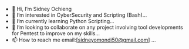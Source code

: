 - 👋 Hi, I’m Sidney Ochieng
- 👀 I’m interested in CyberSecurity and Scripting (Bash)...
- 🌱 I’m currently learning Python Scripting...
- 💞️ I’m looking to collaborate on any project involving tool developments for Pentest to improve on my skills...
- 📫 How to reach me email:[sidneyomondi50@gmail.com] ...

<!---
3113v3n/3113v3n is a ✨ special ✨ repository because its `README.md` (this file) appears on your GitHub profile.
You can click the Preview link to take a look at your changes.
--->
